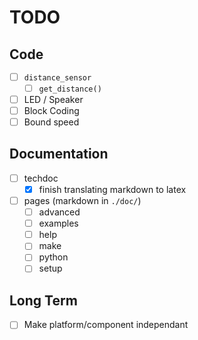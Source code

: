 # TODO

## Code

- [ ] `distance_sensor`
  - [ ] `get_distance()`
- [ ] LED / Speaker
- [ ] Block Coding
- [ ] Bound speed

## Documentation

- [ ] techdoc
  - [x] finish translating markdown to latex
- [ ] pages (markdown in `./doc/`)
  - [ ] advanced
  - [ ] examples
  - [ ] help
  - [ ] make
  - [ ] python
  - [ ] setup

## Long Term

- [ ] Make platform/component independant
